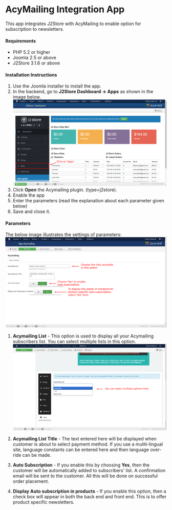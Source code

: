 # AcyMailing Integration App

This app integrates J2Store with AcyMailing to enable option for subscription to newsletters.

#### Requirements

* PHP 5.2 or higher
* Joomla 2.5 or above
* J2Store 3.1.6 or above

#### Installation Instructions
1. Use the Joomla installer to install the app. 
2. In the backend, go to **J2Store Dashboard -> Apps** as shown in the image below. 
![](acymail-app-1.png)
3. Click **Open** the Acymailing plugin. (type=j2store). 
4. Enable the app 
5. Enter the parameters (read the explanation about each parameter given below) 
6. Save and close it.

#### Parameters
The below image illustrates the settings of parameters:
![](acymailing_config_options.png)

1. **Acymailing List** -
This option is used to display all your Acymailing subscribers list. You can select multiple lists in this option.
![](choose_the_list_from_the_dropdown.png)

2. **Acymailing List Title** -
The text entered here will be displayed when customer is about to select payment method. If you use a muliti-lingual site, language constants can be entered here and then language over-ride can be made.

3. **Auto Subscription** -
If you enable this by choosing **Yes**, then the customer will be automatically added to subscribers' list. A confirmation email will be sent to the customer. All this will be done on successful order placement.

4. **Display Auto subscription in products** -
If you enable this option, then a check box will appear in both the back end and front end. This is to offer product specific newsletters.































